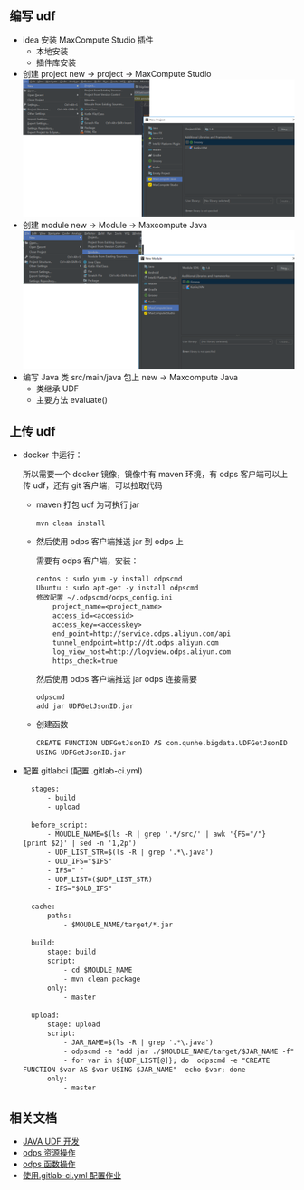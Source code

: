 ## 编写 udf

- idea 安装 MaxCompute Studio 插件
  - 本地安装
  - 插件库安装
- 创建 project
  new -> project -> MaxCompute Studio
  ![创建project](./image/创建项目.png)
- 创建 module
  new -> Module -> Maxcompute Java
  ![创建module](./image/创建模块.png)
- 编写 Java 类
  src/main/java 包上 new -> Maxcompute Java
  - 类继承 UDF
  - 主要方法 evaluate()

## 上传 udf

- docker 中运行：

  所以需要一个 docker 镜像，镜像中有 maven 环境，有 odps 客户端可以上传 udf，还有 git 客户端，可以拉取代码

  - maven 打包 udf 为可执行 jar

    `mvn clean install`

  - 然后使用 odps 客户端推送 jar 到 odps 上

    需要有 odps 客户端，安装：

    ```
    centos : sudo yum -y install odpscmd
    Ubuntu : sudo apt-get -y install odpscmd
    修改配置 ~/.odpscmd/odps_config.ini
        project_name=<project_name>
        access_id=<accessid>
        access_key=<accesskey>
        end_point=http://service.odps.aliyun.com/api
        tunnel_endpoint=http://dt.odps.aliyun.com
        log_view_host=http://logview.odps.aliyun.com
        https_check=true
    ```

    然后使用 odps 客户端推送 jar
    odps 连接需要

    ```
    odpscmd
    add jar UDFGetJsonID.jar
    ```

  - 创建函数

    `CREATE FUNCTION UDFGetJsonID AS com.qunhe.bigdata.UDFGetJsonID USING UDFGetJsonID.jar`

- 配置 gitlabci (配置 .gitlab-ci.yml)

  ```
    stages:
        - build
        - upload

    before_script:
        - MOUDLE_NAME=$(ls -R | grep '.*/src/' | awk '{FS="/"}  {print $2}' | sed -n '1,2p')
        - UDF_LIST_STR=$(ls -R | grep '.*\.java')
        - OLD_IFS="$IFS"
        - IFS=" "
        - UDF_LIST=($UDF_LIST_STR)
        - IFS="$OLD_IFS"

    cache:
        paths:
            - $MOUDLE_NAME/target/*.jar

    build:
        stage: build
        script:
            - cd $MOUDLE_NAME
            - mvn clean package
        only:
            - master

    upload:
        stage: upload
        script:
            - JAR_NAME=$(ls -R | grep '.*\.java')
            - odpscmd -e "add jar ./$MOUDLE_NAME/target/$JAR_NAME -f"
            - for var in ${UDF_LIST[@]}; do  odpscmd -e "CREATE FUNCTION $var AS $var USING $JAR_NAME"  echo $var; done
        only:
            - master

  ```

## 相关文档

- [JAVA UDF 开发](https://help.aliyun.com/document_detail/27811.html?spm=a2c4g.11186623.6.569.21e82343E8880r)
- [odps 资源操作](https://help.aliyun.com/document_detail/27831.html)
- [odps 函数操作](https://help.aliyun.com/document_detail/27832.html)
- [使用.gitlab-ci.yml 配置作业](https://gitlab.qunhequnhe.com/help/ci/yaml/README)
